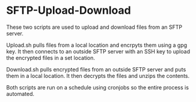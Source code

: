 # SFTP-Upload-Download
These two scripts are used to upload and download files from an SFTP server. 

Upload.sh pulls files from a local location and encrpyts them using a gpg key. It then connects to an outside SFTP server with an SSH key
to upload the encrypted files in a set location.

Download.sh pulls encrypted files from an outside SFTP server and puts them in a local location. It then decrypts the files and unzips the
contents. 

Both scripts are run on a schedule using cronjobs so the entire process is automated. 
